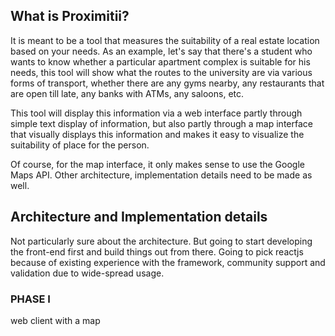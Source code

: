 ## What is Proximitii?

It is meant to be a tool that measures the suitability of a real estate location based on your needs. As an example, let's say that there's a student who wants to know whether a particular apartment complex is suitable for his needs, this tool will show what the routes to the university are via various forms of transport, whether there are any gyms nearby, any restaurants that are open till late, any banks with ATMs, any saloons, etc.

This tool will display this information via a web interface partly through simple text display of information, but also partly through a map interface that visually displays this information and makes it easy to visualize the suitability of place for the person.

Of course, for the map interface, it only makes sense to use the Google Maps API. Other architecture, implementation details need to be made as well.

## Architecture and Implementation details

Not particularly sure about the architecture. But going to start developing the front-end first and build things out from there. Going to pick reactjs because of existing experience with the framework, community support and validation due to wide-spread usage.

### PHASE I
web client with a map